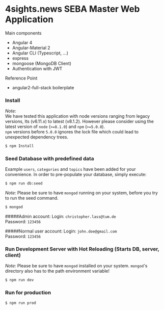 # 4sights.news SEBA Master Web Application

Main components
- Angular 4
- Angular-Material 2
- Angular CLI (Typescript, ...)
- express
- mongoose (MongoDB Client)
- Authentication with JWT

Reference Point
- angular2-full-stack boilerplate

### Install
_Note:_  
We have tested this application with node versions ranging from legacy versions, lts (v6.11.x) to latest (v8.1.2).
However please consider using the latest version of `node` (`>=8.1.0`) and `npm` (`>=5.0.0`).  
`npm` versions before `5.0.0` ignores the lock file which could lead to unexpected dependency trees.
``` bash
$ npm Install
```

### Seed Database with predefined data
Example `users`, `categories` and `topics` have been added for your convenience.
In order to pre-populate your database, simply execute:  
``` bash
$ npm run db:seed
```
_Note:_ Please be sure to have `mongod` running on your system, before you try to run the seed command.
``` bash
$ mongod
```

#####Admin account:
Login: `christopher.lass@tum.de`  
Password: `123456`

#####Normal user account:
Login: `john.doe@gmail.com`   
Password: `123456`

### Run Development Server with Hot Reloading (Starts DB, server, client)
_Note:_ Please be sure to have `mongod` installed on your system. `mongod`'s directory also has to the path environment variable!
``` bash
$ npm run dev
```

### Run for production
``` bash
$ npm run prod
```
